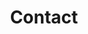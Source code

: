 ---
title: Contact

email: silvia.properzi@vub.be
location: Elsene, Belgium
address:
  street: Pleinlaan 2, Building G
  city: Elsene
#  region: 
  postcode: '1050'
  country: Belgium
  coordinates:
        latitude: '50.822056'
        longitude: '4.397056'  
---